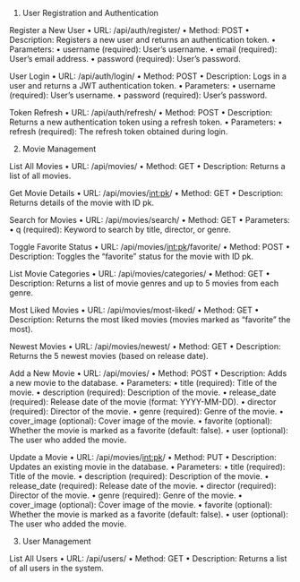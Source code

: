 1.	User Registration and Authentication

Register a New User
	•	URL: /api/auth/register/
	•	Method: POST
	•	Description: Registers a new user and returns an authentication token.
	•	Parameters:
	•	username (required): User’s username.
	•	email (required): User’s email address.
	•	password (required): User’s password.

User Login
	•	URL: /api/auth/login/
	•	Method: POST
	•	Description: Logs in a user and returns a JWT authentication token.
	•	Parameters:
	•	username (required): User’s username.
	•	password (required): User’s password.

Token Refresh
	•	URL: /api/auth/refresh/
	•	Method: POST
	•	Description: Returns a new authentication token using a refresh token.
	•	Parameters:
	•	refresh (required): The refresh token obtained during login.

2.	Movie Management

List All Movies
	•	URL: /api/movies/
	•	Method: GET
	•	Description: Returns a list of all movies.

Get Movie Details
	•	URL: /api/movies/<int:pk>/
	•	Method: GET
	•	Description: Returns details of the movie with ID pk.

Search for Movies
	•	URL: /api/movies/search/
	•	Method: GET
	•	Parameters:
	•	q (required): Keyword to search by title, director, or genre.

Toggle Favorite Status
	•	URL: /api/movies/<int:pk>/favorite/
	•	Method: POST
	•	Description: Toggles the “favorite” status for the movie with ID pk.

List Movie Categories
	•	URL: /api/movies/categories/
	•	Method: GET
	•	Description: Returns a list of movie genres and up to 5 movies from each genre.

Most Liked Movies
	•	URL: /api/movies/most-liked/
	•	Method: GET
	•	Description: Returns the most liked movies (movies marked as “favorite” the most).

Newest Movies
	•	URL: /api/movies/newest/
	•	Method: GET
	•	Description: Returns the 5 newest movies (based on release date).

Add a New Movie
	•	URL: /api/movies/
	•	Method: POST
	•	Description: Adds a new movie to the database.
	•	Parameters:
	•	title (required): Title of the movie.
	•	description (required): Description of the movie.
	•	release_date (required): Release date of the movie (format: YYYY-MM-DD).
	•	director (required): Director of the movie.
	•	genre (required): Genre of the movie.
	•	cover_image (optional): Cover image of the movie.
	•	favorite (optional): Whether the movie is marked as a favorite (default: false).
	•	user (optional): The user who added the movie.

Update a Movie
	•	URL: /api/movies/<int:pk>/
	•	Method: PUT
	•	Description: Updates an existing movie in the database.
	•	Parameters:
	•	title (required): Title of the movie.
	•	description (required): Description of the movie.
	•	release_date (required): Release date of the movie.
	•	director (required): Director of the movie.
	•	genre (required): Genre of the movie.
	•	cover_image (optional): Cover image of the movie.
	•	favorite (optional): Whether the movie is marked as a favorite (default: false).
	•	user (optional): The user who added the movie.
	
3. User Management

List All Users
	•	URL: /api/users/
	•	Method: GET
	•	Description: Returns a list of all users in the system.